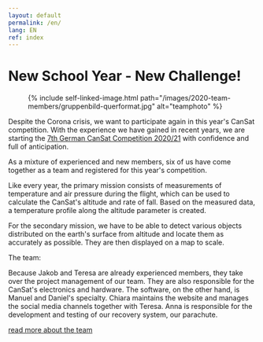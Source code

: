 ```yaml
---
layout: default
permalink: /en/
lang: EN
ref: index
---
```


# New School Year - New Challenge!

<figure class="center medium">
  {% include self-linked-image.html path="/images/2020-team-members/gruppenbild-querformat.jpg" alt="teamphoto" %}
</figure>


Despite the Corona crisis, we want to participate again in this year's CanSat competition. With the experience we have gained in recent years, we are starting the [7th German CanSat Competition 2020/21](https://www.cansat.de/wettbewerb-2020-21) with confidence and full of anticipation. 

As a mixture of experienced and new members, six of us have come together as a team and registered for this year's competition.

Like every year, the primary mission consists of measurements of temperature and air pressure during the flight, which can be used to calculate the CanSat's altitude and rate of fall. Based on the measured data, a temperature profile along the altitude parameter is created.

For the secondary mission, we have to be able to detect various objects distributed on the earth's surface from altitude and locate them as accurately as possible. They are then displayed on a map to scale.

The team:

Because Jakob and Teresa are already experienced members, they take over the project management of our team. They are also responsible for the CanSat's electronics and hardware. 
The software, on the other hand, is Manuel and Daniel's specialty. 
Chiara maintains the website and manages the social media channels together with Teresa. 
Anna is responsible for the development and testing of our recovery system, our parachute. 

<p> <a href="{{ site.baseurl }}/en/team/" class="read-more">read more about the team</a> </p>
